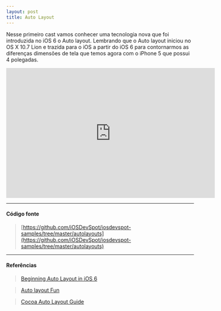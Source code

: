 ```yaml
---
layout: post
title: Auto Layout
---
```


Nesse primeiro cast vamos conhecer uma tecnologia nova que foi introduzida no iOS 6 o Auto layout. Lembrando que o Auto layout iniciou no OS X 10.7 Lion e trazida para o iOS a partir do iOS 6 para contornarmos as diferenças dimensões de tela que temos agora com o iPhone 5 que possui 4 polegadas.

<div class="videoWrapper">
 <iframe src="http://player.vimeo.com/video/52570404" width="560" height="349" frameborder="0" webkitAllowFullScreen mozallowfullscreen allowFullScreen></iframe>
</div>

---

#### Código fonte

> [https://github.com/iOSDevSpot/iosdevspot-samples/tree/master/autolayouts](https://github.com/iOSDevSpot/iosdevspot-samples/tree/master/autolayouts)

---

#### Referências

> [Beginning Auto Layout in iOS 6](http://raywenderlich.com/20881/beginning-auto-layout-part-1-of-2)

> [Auto layout Fun](http://nsscreencast.com/episodes/35-autolayout-fun)

> [Cocoa Auto Layout Guide](http://developer.apple.com/library/mac/#documentation/UserExperience/Conceptual/AutolayoutPG/Articles/Introduction.html%23//apple_ref/doc/uid/TP40010853-CH1-DontLinkElementID_2)
